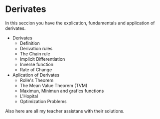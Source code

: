 # Derivates

In this seccion you have the explication, fundamentals and application of derivates.
 - Derivates
    - Definition
    - Derivation rules
    - The Chain rule
    - Implicit Differentiation
    - Inverse function
    - Rate of Change
 - Aplication of Derivates
    - Rolle's Theorem
    - The Mean Value Theorem (TVM)
    - Maximun, Minimun and grafics functions
    - L'Hopital
    - Optimization Problems


Also here are all my teacher assistans with their solutions.